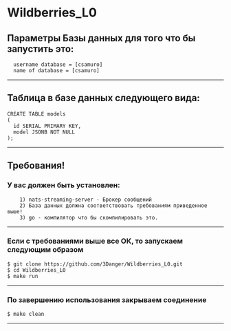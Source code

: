 # Wildberries_L0

## Параметры Базы данных для того что бы запустить это:
```
  username database = [csamuro]
  name of database = [csamuro]
```
___  

## Таблица в базе данных следующего вида:
```
CREATE TABLE models
(
  id SERIAL PRIMARY KEY,
  model JSONB NOT NULL
);
```
___
## Требования!

### У вас должен быть установлен:
```
    1) nats-streaming-server - Брокер сообщений
    2) База данных должна соответствовать требованиям приведенное выше!
    3) go - компилятор что бы скомпилировать это.
```
___ 

### Если с требованиями выше все ОК, то запускаем следующим образом
```
$ git clone https://github.com/3Danger/Wildberries_L0.git
$ cd Wildberries_L0
$ make run
```
___
### По завершению использования закрываем соединение
```
$ make clean
```

___